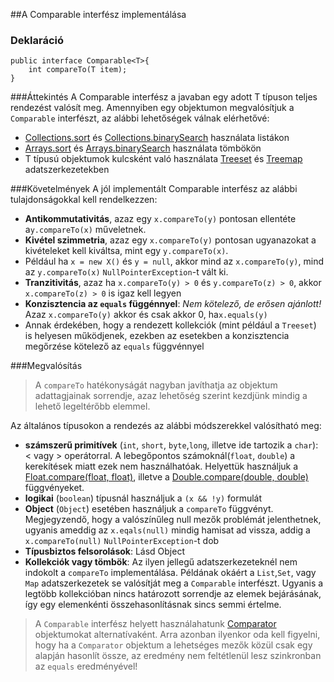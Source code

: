 ##A Comparable interfész implementálása

### Deklaráció
```
public interface Comparable<T>{
    int compareTo(T item);
}
```
###Áttekintés
A Comparable interfész a javaban egy adott T típuson teljes rendezést valósít meg. Amennyiben egy objektumon megvalósítjuk a `Comparable` interfészt, az alábbi lehetőségek válnak elérhetővé:

*  [Collections.sort](http://docs.oracle.com/javase/7/docs/api/java/util/Collections.html#sort(java.util.List) "rendezés") és [Collections.binarySearch](http://docs.oracle.com/javase/7/docs/api/java/util/Collections.html#binarySearch(java.util.List,%20T) "bináris keresés") használata listákon
*  [Arrays.sort](http://docs.oracle.com/javase/7/docs/api/java/util/Arrays.html#sort(byte[]) "rendezés") és [Arrays.binarySearch](http://docs.oracle.com/javase/7/docs/api/java/util/Arrays.html#binarySearch(byte[],%20byte) "bináris keresés") használata tömbökön
*  T típusú objektumok kulcsként való használata [Treeset](http://docs.oracle.com/javase/7/docs/api/java/util/TreeSet.html "treeset") és [Treemap](http://docs.oracle.com/javase/7/docs/api/java/util/TreeMap.html "treemap") adatszerkezetekben

###Követelmények
A jól implementált Comparable interfész az alábbi tulajdonságokkal kell rendelkezzen:
*  **Antikommutativitás**, azaz egy `x.compareTo(y)` pontosan ellentéte a`y.compareTo(x)` műveletnek.
*  **Kivétel szimmetria**, azaz egy `x.compareTo(y)` pontosan ugyanazokat a kivételeket kell kiváltsa, mint egy `y.compareTo(x)`.
  * Például ha `x = new X()` és `y = null`, akkor mind az `x.compareTo(y)`, mind az `y.compareTo(x)` `NullPointerException`-t vált ki.
*  **Tranzitivitás**, azaz ha `x.compareTo(y) > 0` és `y.compareTo(z) > 0`, akkor `x.compareTo(z) > 0` is igaz kell legyen
*  **Konzisztencia az `equals` függénnyel**: *Nem kötelező, de erősen ajánlott!* Azaz `x.compareTo(y)` akkor és csak akkor 0, ha`x.equals(y)`
  * Annak érdekében, hogy a rendezett kollekciók (mint például a `Treeset`) is helyesen működjenek, ezekben az esetekben a konzisztencia megőrzése kötelező az `equals` függvénnyel

###Megvalósítás
> A `compareTo` hatékonyságát nagyban javíthatja az objektum adattagjainak sorrendje, azaz lehetőség szerint kezdjünk mindig a lehető legeltérőbb elemmel.

Az általános típusokon a rendezés az alábbi módszerekkel valósítható meg:
*  **számszerű primitívek** (`int`, `short`, `byte`,`long`, illetve ide tartozik a `char`): < vagy > operátorral. A lebegőpontos számoknál(`float`, `double`) a kerekítések miatt ezek nem használhatóak. Helyettük használjuk a [Float.compare(float, float)](http://docs.oracle.com/javase/7/docs/api/java/lang/Float.html#compare(float,%20float) "Float összehasonlítás"), illetve a [Double.compare(double, double)](http://docs.oracle.com/javase/7/docs/api/java/lang/Double.html#compare(double,%20double) "Double összehasonlítás") függvényeket.
*  **logikai** (`boolean`) típusnál használjuk a `(x && !y)` formulát
*  **Object** (`Object`) esetében használjuk a `compareTo` függvényt. Megjegyzendő, hogy a valószínűleg null mezők problémát jelenthetnek, ugyanis ameddig az `x.eqals(null)` mindig hamisat ad vissza, addig a `x.compareTo(null)` `NullPointerException`-t dob
*  **Típusbiztos felsorolások**: Lásd Object
*  **Kollekciók vagy tömbök**:  Az ilyen jellegű adatszerkezeteknél nem indokolt a `compareTo` implementálása. Példának okáért a `List`,`Set`, vagy `Map` adatszerkezetek se valósítját meg a `Comparable` interfészt. Ugyanis a legtöbb kollekcióban nincs határozott sorrendje az elemek bejárásának, így egy elemenkénti összehasonlításnak sincs semmi értelme.

>A `Comparable` interfész helyett használahatunk [Comparator](https://docs.oracle.com/javase/8/docs/api/java/util/Comparator.html "Comparator objektum") objektumokat alternatívaként. Arra azonban ilyenkor oda kell figyelni, hogy ha a `Comparator` objektum a lehetséges mezők közül csak egy alapján hasonlít össze, az eredmény nem feltétlenül lesz szinkronban az `equals` eredményével!
